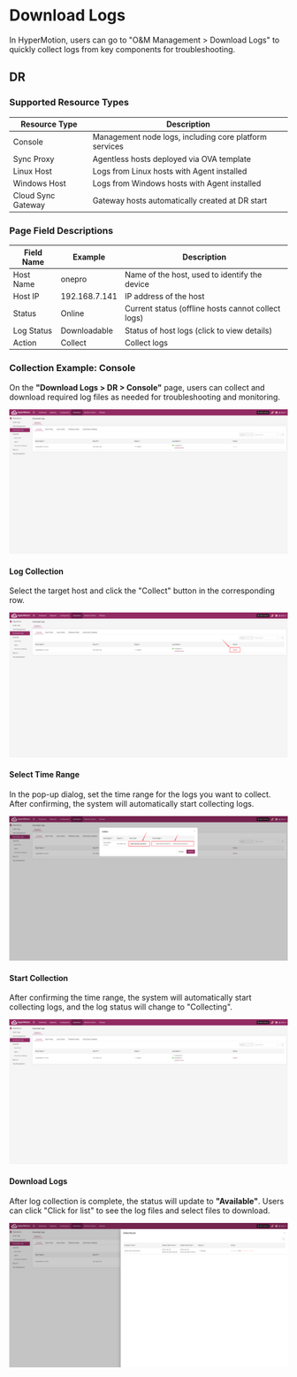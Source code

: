 # **Download Logs**

In HyperMotion, users can go to "O&M Management > Download Logs" to quickly collect logs from key components for troubleshooting.

## **DR**

### **Supported Resource Types**

| Resource Type      | Description                                            |
| ------------------ | ------------------------------------------------------ |
| Console            | Management node logs, including core platform services |
| Sync Proxy         | Agentless hosts deployed via OVA template              |
| Linux Host         | Logs from Linux hosts with Agent installed             |
| Windows Host       | Logs from Windows hosts with Agent installed           |
| Cloud Sync Gateway | Gateway hosts automatically created at DR start        |

### **Page Field Descriptions**

| Field Name | Example       | Description                                        |
| ---------- | ------------- | -------------------------------------------------- |
| Host Name  | onepro        | Name of the host, used to identify the device      |
| Host IP    | 192.168.7.141 | IP address of the host                             |
| Status     | Online        | Current status (offline hosts cannot collect logs) |
| Log Status | Downloadable  | Status of host logs (click to view details)        |
| Action     | Collect       | Collect logs                                       |

### **Collection Example: Console**

On the **"Download Logs > DR > Console"** page, users can collect and download required log files as needed for troubleshooting and monitoring.

![](./images/downloadlogs-dr-1.png)

#### **Log Collection**

Select the target host and click the "Collect" button in the corresponding row.

![](./images/downloadlogs-dr-2.png)

#### **Select Time Range**

In the pop-up dialog, set the time range for the logs you want to collect. After confirming, the system will automatically start collecting logs.

![](./images/downloadlogs-dr-3.png)

#### **Start Collection**

After confirming the time range, the system will automatically start collecting logs, and the log status will change to "Collecting".

![](./images/downloadlogs-dr-4.png)

#### **Download Logs**

After log collection is complete, the status will update to **"Available"**. Users can click "Click for list" to see the log files and select files to download.

![](./images/downloadlogs-dr-5.png)
